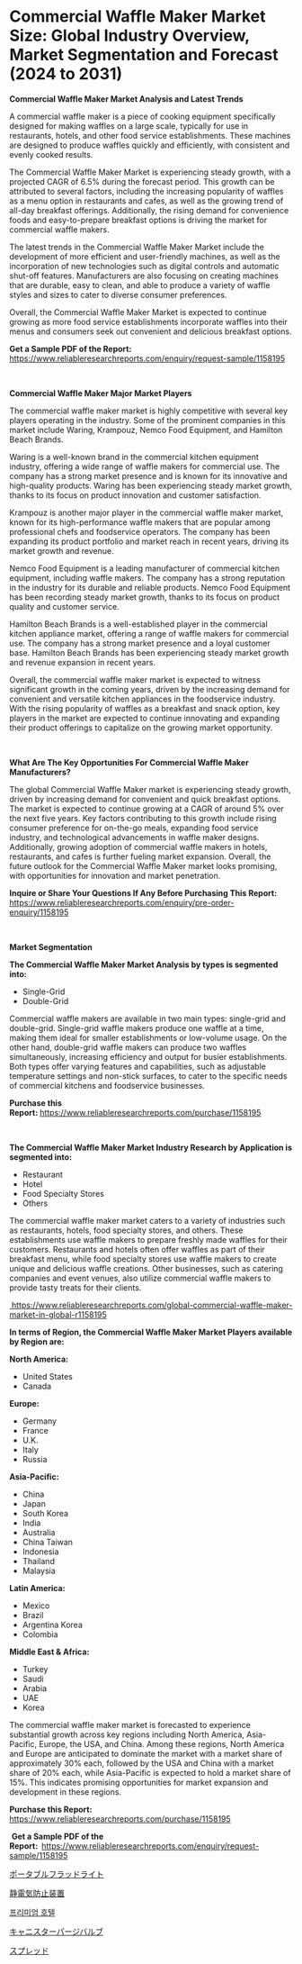 <p><h1>Commercial Waffle Maker Market Size: Global Industry Overview, Market Segmentation and Forecast (2024 to 2031)</h1></p><p><strong>Commercial Waffle Maker Market Analysis and Latest Trends</strong></p>
<p><p>A commercial waffle maker is a piece of cooking equipment specifically designed for making waffles on a large scale, typically for use in restaurants, hotels, and other food service establishments. These machines are designed to produce waffles quickly and efficiently, with consistent and evenly cooked results.</p><p>The Commercial Waffle Maker Market is experiencing steady growth, with a projected CAGR of 6.5% during the forecast period. This growth can be attributed to several factors, including the increasing popularity of waffles as a menu option in restaurants and cafes, as well as the growing trend of all-day breakfast offerings. Additionally, the rising demand for convenience foods and easy-to-prepare breakfast options is driving the market for commercial waffle makers.</p><p>The latest trends in the Commercial Waffle Maker Market include the development of more efficient and user-friendly machines, as well as the incorporation of new technologies such as digital controls and automatic shut-off features. Manufacturers are also focusing on creating machines that are durable, easy to clean, and able to produce a variety of waffle styles and sizes to cater to diverse consumer preferences.</p><p>Overall, the Commercial Waffle Maker Market is expected to continue growing as more food service establishments incorporate waffles into their menus and consumers seek out convenient and delicious breakfast options.</p></p>
<p><strong>Get a Sample PDF of the Report:&nbsp;</strong> <a href="https://www.reliableresearchreports.com/enquiry/request-sample/1158195">https://www.reliableresearchreports.com/enquiry/request-sample/1158195</a></p>
<p>&nbsp;</p>
<p><strong>Commercial Waffle Maker Major Market Players</strong></p>
<p><p>The commercial waffle maker market is highly competitive with several key players operating in the industry. Some of the prominent companies in this market include Waring, Krampouz, Nemco Food Equipment, and Hamilton Beach Brands.</p><p>Waring is a well-known brand in the commercial kitchen equipment industry, offering a wide range of waffle makers for commercial use. The company has a strong market presence and is known for its innovative and high-quality products. Waring has been experiencing steady market growth, thanks to its focus on product innovation and customer satisfaction.</p><p>Krampouz is another major player in the commercial waffle maker market, known for its high-performance waffle makers that are popular among professional chefs and foodservice operators. The company has been expanding its product portfolio and market reach in recent years, driving its market growth and revenue.</p><p>Nemco Food Equipment is a leading manufacturer of commercial kitchen equipment, including waffle makers. The company has a strong reputation in the industry for its durable and reliable products. Nemco Food Equipment has been recording steady market growth, thanks to its focus on product quality and customer service.</p><p>Hamilton Beach Brands is a well-established player in the commercial kitchen appliance market, offering a range of waffle makers for commercial use. The company has a strong market presence and a loyal customer base. Hamilton Beach Brands has been experiencing steady market growth and revenue expansion in recent years.</p><p>Overall, the commercial waffle maker market is expected to witness significant growth in the coming years, driven by the increasing demand for convenient and versatile kitchen appliances in the foodservice industry. With the rising popularity of waffles as a breakfast and snack option, key players in the market are expected to continue innovating and expanding their product offerings to capitalize on the growing market opportunity.</p></p>
<p>&nbsp;</p>
<p><strong>What Are The Key Opportunities For Commercial Waffle Maker Manufacturers?</strong></p>
<p><p>The global Commercial Waffle Maker market is experiencing steady growth, driven by increasing demand for convenient and quick breakfast options. The market is expected to continue growing at a CAGR of around 5% over the next five years. Key factors contributing to this growth include rising consumer preference for on-the-go meals, expanding food service industry, and technological advancements in waffle maker designs. Additionally, growing adoption of commercial waffle makers in hotels, restaurants, and cafes is further fueling market expansion. Overall, the future outlook for the Commercial Waffle Maker market looks promising, with opportunities for innovation and market penetration.</p></p>
<p><strong>Inquire or Share Your Questions If Any Before Purchasing This Report:</strong> <a href="https://www.reliableresearchreports.com/enquiry/pre-order-enquiry/1158195">https://www.reliableresearchreports.com/enquiry/pre-order-enquiry/1158195</a></p>
<p>&nbsp;</p>
<p><strong>Market Segmentation</strong></p>
<p><strong>The Commercial Waffle Maker Market Analysis by types is segmented into:</strong></p>
<p><ul><li>Single-Grid</li><li>Double-Grid</li></ul></p>
<p><p>Commercial waffle makers are available in two main types: single-grid and double-grid. Single-grid waffle makers produce one waffle at a time, making them ideal for smaller establishments or low-volume usage. On the other hand, double-grid waffle makers can produce two waffles simultaneously, increasing efficiency and output for busier establishments. Both types offer varying features and capabilities, such as adjustable temperature settings and non-stick surfaces, to cater to the specific needs of commercial kitchens and foodservice businesses.</p></p>
<p><strong>Purchase this Report:&nbsp;</strong><a href="https://www.reliableresearchreports.com/purchase/1158195">https://www.reliableresearchreports.com/purchase/1158195</a></p>
<p>&nbsp;</p>
<p><strong>The Commercial Waffle Maker Market Industry Research by Application is segmented into:</strong></p>
<p><ul><li>Restaurant</li><li>Hotel</li><li>Food Specialty Stores</li><li>Others</li></ul></p>
<p><p>The commercial waffle maker market caters to a variety of industries such as restaurants, hotels, food specialty stores, and others. These establishments use waffle makers to prepare freshly made waffles for their customers. Restaurants and hotels often offer waffles as part of their breakfast menu, while food specialty stores use waffle makers to create unique and delicious waffle creations. Other businesses, such as catering companies and event venues, also utilize commercial waffle makers to provide tasty treats for their clients.</p></p>
<p><a href="https://www.reliableresearchreports.com/global-commercial-waffle-maker-market-in-global-r1158195">&nbsp;https://www.reliableresearchreports.com/global-commercial-waffle-maker-market-in-global-r1158195</a></p>
<p><strong>In terms of Region, the Commercial Waffle Maker Market Players available by Region are:</strong></p>
<p>
    <p> <strong> North America: </strong>
        <ul>
            <li>United States</li>
            <li>Canada</li>
        </ul>
        </p> 
    <p> <strong> Europe: </strong>
        <ul>
            <li>Germany</li>
            <li>France</li>
            <li>U.K.</li>
            <li>Italy</li>
            <li>Russia</li>
        </ul>
        </p> 
    <p> <strong> Asia-Pacific: </strong>
        <ul>
            <li>China</li>
            <li>Japan</li>
            <li>South Korea</li>
            <li>India</li>
            <li>Australia</li>
            <li>China Taiwan</li>
            <li>Indonesia</li>
            <li>Thailand</li>
            <li>Malaysia</li>
        </ul>
        </p> 
    <p> <strong> Latin America: </strong>
        <ul>
            <li>Mexico</li>
            <li>Brazil</li>
            <li>Argentina Korea</li>
            <li>Colombia</li>
        </ul>
        </p> 
    <p> <strong> Middle East & Africa: </strong>
        <ul>
            <li>Turkey</li>
            <li>Saudi</li>
            <li>Arabia</li>
            <li>UAE</li>
            <li>Korea</li>
        </ul>
    </p>
    </p>
<p><p>The commercial waffle maker market is forecasted to experience substantial growth across key regions including North America, Asia-Pacific, Europe, the USA, and China. Among these regions, North America and Europe are anticipated to dominate the market with a market share of approximately 30% each, followed by the USA and China with a market share of 20% each, while Asia-Pacific is expected to hold a market share of 15%. This indicates promising opportunities for market expansion and development in these regions.</p></p>
<p><strong>Purchase this Report: </strong><a href="https://www.reliableresearchreports.com/purchase/1158195">https://www.reliableresearchreports.com/purchase/1158195</a></p>
<p>&nbsp;<strong>Get a Sample PDF of the Report:&nbsp;&nbsp;</strong><a href="https://www.reliableresearchreports.com/enquiry/request-sample/1158195">https://www.reliableresearchreports.com/enquiry/request-sample/1158195</a></p>
<p><strong></strong></p>
<p><p><a href="https://medium.com/@carmenfery2023/%E6%90%BA%E5%B8%AF%E7%94%A8%E6%8A%95%E5%85%89%E7%81%AF%E5%B8%82%E5%A0%B4-2031%E5%B9%B4%E3%81%BE%E3%81%A7%E3%81%AE%E6%88%90%E5%8A%9F%E3%81%99%E3%82%8B%E3%83%93%E3%82%B8%E3%83%8D%E3%82%B9%E6%88%A6%E7%95%A5%E3%81%AE%E9%8D%B5-9d3f82116004">ポータブルフラッドライト</a></p><p><a href="https://github.com/marbadji/Market-Research-Report-List-1/blob/main/405676321512.md">静電気防止装置</a></p><p><a href="https://medium.com/@karenburke2009/%ED%94%84%EB%A6%AC%EB%AF%B8%EC%97%84-%ED%98%B8%ED%85%94-%EC%8B%9C%EC%9E%A5%EC%9D%80-%EC%8B%9C%EC%9E%A5-%EC%A0%90%EC%9C%A0%EC%9C%A8-%EC%8B%9C%EC%9E%A5-%ED%8A%B8%EB%A0%8C%EB%93%9C-%EB%B0%8F-%EC%8B%9C%EC%9E%A5-%EC%84%B1%EC%9E%A5%EC%97%90-%EB%8C%80%ED%95%9C-%EC%A0%95%EB%B3%B4%EB%A5%BC-%EC%A0%9C%EA%B3%B5%ED%95%A9%EB%8B%88%EB%8B%A4-561f5ea9651e">프리미엄 호텔</a></p><p><a href="https://github.com/KaydenJohns1964/Market-Research-Report-List-1/blob/main/823822621513.md">キャニスターパージバルブ</a></p><p><a href="https://medium.com/@kimalker_178/%E5%B8%82%E5%A0%B4%E8%A6%8F%E6%A8%A1%E3%81%8C%E5%BA%83%E3%81%8C%E3%82%8B%E3%81%93%E3%81%A8%E3%81%A7-%E4%B8%96%E7%95%8C%E3%81%AE%E7%94%A3%E6%A5%AD%E3%81%A7%E6%9C%80%E9%81%A9%E3%81%AA%E3%83%9E%E3%83%BC%E3%82%B1%E3%83%86%E3%82%A3%E3%83%B3%E3%82%B0%E3%83%81%E3%83%A3%E3%83%8D%E3%83%AB%E3%81%8C%E6%98%8E%E3%82%89%E3%81%8B%E3%81%AB%E3%81%AA%E3%82%8A%E3%81%BE%E3%81%99-1bad12ede691">スプレッド</a></p></p>